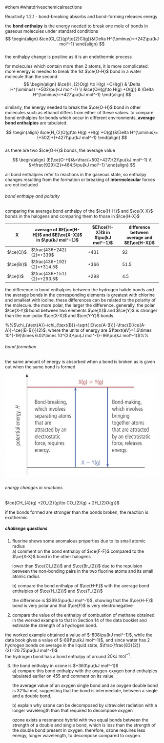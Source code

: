 #chem #whatdriveschemicalreactions  
  
Reactivity 1.2.1 - bond-breaking absorbs and bond-forming releases energy  
  
the **bond enthalpy** is the energy needed to break one mole of bonds in gaseous molecules under standard conditions  
$$  
\begin{align}  
&\ce{Cl_{2}(g)\to{2}Cl(g)}&\Delta H^{\ominus}=+242\pu{kJ mol^-1}  
\end{align}  
$$  
the enthalpy change is positive as it is an endothermic process  
  
for molecules which contain more than 2 atoms, it is more complicated. more energy is needed to break the 1st $\ce{O-H}$ bond in a water molecule than the second:  
$$  
\begin{align}  
&\ce{H_{2}O(g) \to H(g) +OH(g)} & \Delta H^{\ominus}=+502\pu{kJ mol^-1} \\  
&\ce{OH(g)\to H(g) +O(g)} & \Delta H^{\ominus}=+427\pu{kJ mol^-1}  
\end{align}  
$$  
similarly, the energy needed to break the $\ce{O-H}$ bond in other molecules such as ethanol differs from either of these values. to compare bond enthalpies for bonds which occur in different environments, **average bond enthalpies** are tabulated.  
  
$$  
\begin{align}  
&\ce{H_{2}O(g)\to H(g) +H(g) +O(g)}&\Delta H^{\ominus}=(+502)+(+427)\pu{kJ mol^-1}  
\end{align}  
$$  
as there are two $\ce{O-H}$ bonds, the average value   
  
$$  
\begin{align}  
(E(\ce{O-H})&=\frac{+502+427}{2}\pu{kJ mol^-1} \\  
&=\frac{929}{2}=464.5\pu{kJ mol^-1}  
\end{align}  
$$  
  
all bond enthalpies refer to reactions in the gaseous state, so enthalpy changes resulting from the formation or breaking of **intermolecular** forces are not included  
  
###### bond enthalpy and polarity  
comparing the average bond enthalpy of the $\ce{H-H}$ and $\ce{X-X}$ bonds in the halogens and comparing them to those in $\ce{H-X}$  
  
| X         | average of $E(\ce{H-H})$ and $E(\ce{X-X})$ in $\pu{kJ mol^-1}$ | $E(\ce{H-X})$ in $\pu{kJ mol^-1}$ | difference between average and $E(\ce{H-X})$ |  
| --------- | ------------------------------------------------------------------ | ------------------------------------- | -------------------------------------------- |  
| $\ce{Cl}$ | $\frac{436+242}{2}=+339$                                           | +431                                  | 92                                           |  
| $\ce{Br}$ | $\frac{436+192}{2}=+314.5$                                         | +366                                  | 51.5                                         |  
| $\ce{I}$  | $\frac{436+151}{2}=+293.5$                                         | +298                                  | 4.5                                          |  
  
the difference in bond enthalpies between the hydrogen halide bonds and the average bonds in the corresponding elements is greatest with chlorine and smallest with iodine. these differences can be related to the polarity of the molecule. the more polar, the larger the difference. generally, the polar $\ce{X-Y}$ bond between two elements $\ce{X}$ and $\ce{Y}$ is stronger than the non-polar $\ce{X-X}$ and $\ce{Y-Y}$ bonds.  
  
%%$\chi_{\text{A}}-\chi_{\text{B}}=\sqrt{ E(\ce{A-B})}-\frac{E(\ce{A-A})+\ce{(B-B)}}{2}$, where the units of energy are $1\text{eV}=1.6\times 10^{-19}\times 6.02\times 10^{23}\pu{J mol^-1}=96\pu{kJ mol^-1}$%%  
  
###### bond formation  
the same amount of energy is absorbed when a bond is broken as is given out when the same bond is formed  
  
![energy change in breaking and forming bonds.png](Media/2%20Reactivity/2.1/2%20energy%20cycles/energy%20change%20in%20breaking%20and%20forming%20bonds.png)  
  
###### energy changes in reactions  
$\ce{CH_{4}(g) +2O_{2}(g)\to CO_{2}(g) + 2H_{2}O(g)}$  
  
if the bonds formed are stronger than the bonds broken, the reaction is exothermic  
  
##### challenge questions  
1. fluorine shows some anomalous properties due to its small atomic radius  
	a) comment on the bond enthalpy of $\ce{F-F}$ compared to the $\ce{X-X}$ bond in the other halogens  
	  
	lower than $\ce{Cl_{2}}$ and $\ce{Br_{2}}$ due to the repulsion between the non-bonding pairs in the two fluorine atoms and its small atomic radius  
  
	b) compare the bond enthalpy of $\ce{H-F}$ with the average bond enthalpies of $\ce{H_{2}}$ and $\ce{F_{2}}$  
  
	the difference is $269.5\pu{kJ mol^-1}$, showing that the $\ce{H-F}$ bond is very polar and that $\ce{F}$ is very electronegative  
  
2. compare the value of the enthalpy of combustion of methane obtained in the worked example to that in Section 14 of the data booklet and estimate the strength of a hydrogen bond.  
  
the worked example obtained a value of $-808\pu{kJ mol^-1}$, while the data book gives a value of $-891\pu{kJ mol^-1}$, and since water has 2 hydrogen bonds on average in the liquid state, $\frac{\frac{83}{2}}{2}=20.75\pu{kJ mol^-1}$  
the hydrogen bond has a bond enthalpy of around $\text{20kJ mol}^{-1}$.  
  
3. the bond enthalpy in ozone is $+363\pu{kJ mol^-1}$  
	a) compare this bond enthalpy with the oxygen-oxygen bond enthalpies tabulated earlier on 455 and comment on its value  
  
	the average value of an oxygen single bond and an oxygen double bond is 321kJ mol, suggesting that the bond is intermediate, between a single and a double bond.  
  
  
	b) explain why ozone can be decomposed by ultraviolet radiation with a longer wavelength than that required to decompose oxygen  
  
	ozone exists a resonance hybrid with two equal bonds between the strength of a double and single bond, which is less than the strength of the double bond present in oxygen. therefore, ozone requires less energy, longer wavelength, to decompose compared to oxygen.  
  
